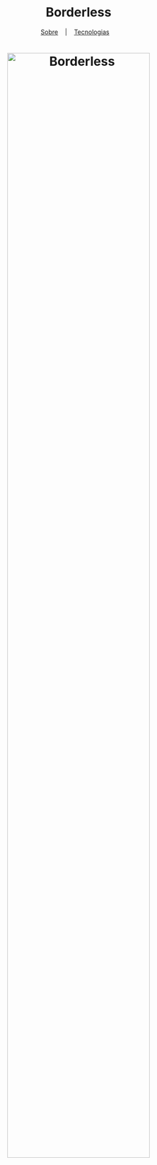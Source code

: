 <h1 align="center">Borderless</h1>

<p align="center">
  <a href="#">Sobre</a>
  &nbsp;&nbsp;&nbsp;|&nbsp;&nbsp;&nbsp;
  <a href="#">Tecnologias</a>
  &nbsp;&nbsp;&nbsp;
<p>

<h1 align="center" display="flex">
  <img src="https://user-images.githubusercontent.com/80855598/143785292-0aca0151-3140-4200-            a8a0-316f5968b4ec.png" width="80%" alt="Borderless" title="Borderless">
</h1>
